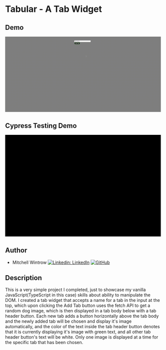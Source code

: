 # Tabular - A Tab Widget
## Demo
!['Tabular'](Tabular.gif)

## Cypress Testing Demo
!['Tabular-Test'](cypress-tabular.gif)

## Author
- Mitchell Wintrow [![Linkedin: LinkedIn](https://img.shields.io/badge/linkedin-%230077B5.svg?style=for-the-badge&logo=linkedin&logoColor=white&link=https://www.linkedin.com/in/kevinzhugao/)](https://www.linkedin.com/in/mitchell-wintrow-87b180216/) [![GitHub](https://img.shields.io/badge/github-%23121011.svg?style=for-the-badge&logo=github&logoColor=white&link=https://github.com/Daniel-Ghaly)](https://github.com/mrrobotisreal)

## Description
This is a very simple project I completed, just to showcase my vanilla JavaScript(TypeScript in this case) skills about ability to manipulate the DOM. I created a tab widget that accepts a name for a tab in the input at the top, which upon clicking the Add Tab button uses the fetch API to get a random dog image, which is then displayed in a tab body below with a tab header button. Each new tab adds a button horizontally above the tab body and the newly added tab will be chosen and display it's image automatically, and the color of the text inside the tab header button denotes that it is currently displaying it's image with green text, and all other tab header button's text will be white. Only one image is displayed at a time for the specific tab that has been chosen.